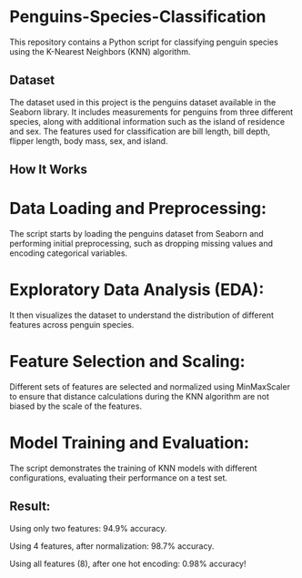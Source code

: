 # Penguins-Species-Classification
This repository contains a Python script for classifying penguin species using the K-Nearest Neighbors (KNN) algorithm. 

## Dataset

The dataset used in this project is the penguins dataset available in the Seaborn library. It includes measurements for penguins from three different species, along with additional information such as the island of residence and sex. The features used for classification are bill length, bill depth, flipper length, body mass, sex, and island.

## How It Works

# Data Loading and Preprocessing: 
The script starts by loading the penguins dataset from Seaborn and performing initial preprocessing, such as dropping missing values and encoding categorical variables.

# Exploratory Data Analysis (EDA): 
It then visualizes the dataset to understand the distribution of different features across penguin species.

# Feature Selection and Scaling: 
Different sets of features are selected and normalized using MinMaxScaler to ensure that distance calculations during the KNN algorithm are not biased by the scale of the features.

# Model Training and Evaluation: 
The script demonstrates the training of KNN models with different configurations, evaluating their performance on a test set.

## Result:
Using only two features:  94.9% accuracy.

Using 4 features, after normalization:  98.7% accuracy.

Using all features (8), after one hot encoding: 0.98% accuracy!
